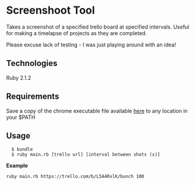 Screenshoot Tool
================

Takes a screenshot of a specified trello board at specified intervals. Useful for making a timelapse of projects as they are completed.

Please excuse lack of testing - I was just playing around with an idea!

Technologies
------------
Ruby 2.1.2

Requirements
------------
Save a copy of the chrome executable file available [here](http://chromedriver.storage.googleapis.com/index.html) to any location in your $PATH

Usage
-----
```shell
  $ bundle
  $ ruby main.rb [trello url] [interval between shots (s)]
```
**Example**
```shell
ruby main.rb https://trello.com/b/L5A4RxlK/bunch 100
```